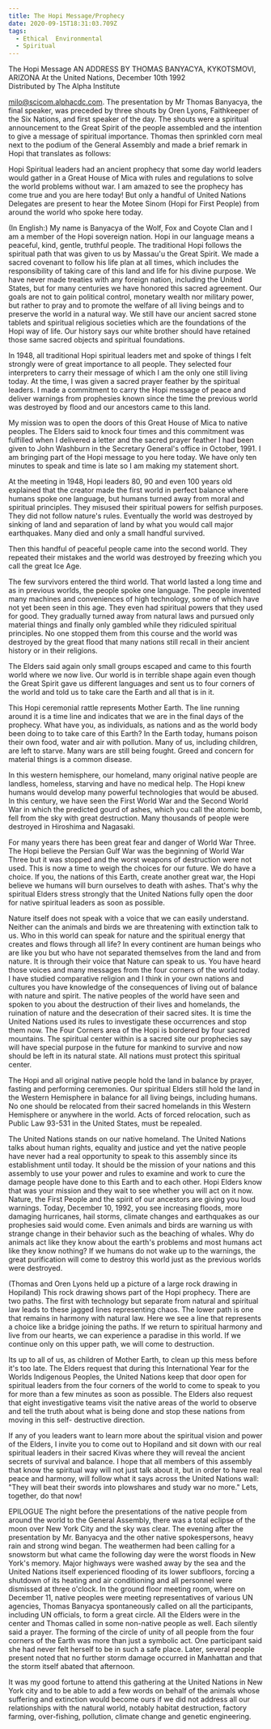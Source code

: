 ```yaml
---
title: The Hopi Message/Prophecy
date: 2020-09-15T18:31:03.709Z
tags:
  - Ethical  Environmental
  - Spiritual
---
```

The Hopi Message
AN ADDRESS BY THOMAS BANYACYA, KYKOTSMOVI, ARIZONA
At the United Nations, December 10th 1992  
Distributed by The Alpha Institute 

milo@scicom.alphacdc.com. 
The presentation by Mr Thomas Banyacya, the final speaker, was preceded by three shouts by Oren Lyons, Faithkeeper of the Six Nations, and first speaker of the day. The shouts were a spiritual announcement to the Great Spirit of the people assembled and the intention to give a message of spiritual importance. 
Thomas then sprinkled corn meal next to the podium of the General Assembly and made a brief remark in Hopi that translates as follows: 

Hopi Spiritual leaders had an ancient prophecy that some day world leaders would gather in a Great House of Mica with rules and regulations to solve the world problems without war. I am amazed to see the prophecy has come true and you are here today! But only a handful of United Nations Delegates are present to hear the Motee Sinom (Hopi for First People) from around the world who spoke here today. 

(In English:) My name is Banyacya of the Wolf, Fox and Coyote Clan and I am a member of the Hopi sovereign nation. Hopi in our language means a peaceful, kind, gentle, truthful people. The traditional Hopi follows the spiritual path that was given to us by Massau'u the Great Spirit. We made a sacred covenant to follow his life plan at all times, which includes the responsibility of taking care of this land and life for his divine purpose. We have never made treaties with any foreign nation, including the United States, but for many centuries we have honored this sacred agreement. Our goals are not to gain political control, monetary wealth nor military power, but rather to pray and to promote the welfare of all living beings and to preserve the world in a natural way. We still have our ancient sacred stone tablets and spiritual religious societies which are the foundations of the Hopi way of life. Our history says our white brother should have retained those same sacred objects and spiritual foundations. 

In 1948, all traditional Hopi spiritual leaders met and spoke of things I felt strongly were of great importance to all people. They selected four interpreters to carry their message of which I am the only one still living today. At the time, I was given a sacred prayer feather by the spiritual leaders. I made a commitment to carry the Hopi message of peace and deliver warnings from prophesies known since the time the previous world was destroyed by flood and our ancestors came to this land. 

My mission was to open the doors of this Great House of Mica to native peoples. The Elders said to knock four times and this commitment was fulfilled when I delivered a letter and the sacred prayer feather I had been given to John Washburn in the Secretary General's office in October, 1991. I am bringing part of the Hopi message to you here today. We have only ten minutes to speak and time is late so I am making my statement short. 

At the meeting in 1948, Hopi leaders 80, 90 and even 100 years old explained that the creator made the first world in perfect balance where humans spoke one language, but humans turned away from moral and spiritual principles. They misused their spiritual powers for selfish purposes. They did not follow nature's rules. Eventually the world was destroyed by sinking of land and separation of land by what you would call major earthquakes. Many died and only a small handful survived. 

Then this handful of peaceful people came into the second world. They repeated their mistakes and the world was destroyed by freezing which you call the great Ice Age. 

The few survivors entered the third world. That world lasted a long time and as in previous worlds, the people spoke one language. The people invented many machines and conveniences of high technology, some of which have not yet been seen in this age. They even had spiritual powers that they used for good. They gradually turned away from natural laws and pursued only material things and finally only gambled while they ridiculed spiritual principles. No one stopped them from this course and the world was destroyed by the great flood that many nations still recall in their ancient history or in their religions. 

The Elders said again only small groups escaped and came to this fourth world where we now live. Our world is in terrible shape again even though the Great Spirit gave us different languages and sent us to four corners of the world and told us to take care the Earth and all that is in it. 

This Hopi ceremonial rattle represents Mother Earth. The line running around it is a time line and indicates that we are in the final days of the prophecy. What have you, as individuals, as nations and as the world body been doing to to take care of this Earth? In the Earth today, humans poison their own food, water and air with pollution. Many of us, including children, are left to starve. Many wars are still being fought. Greed and concern for material things is a common disease. 

In this western hemisphere, our homeland, many original native people are landless, homeless, starving and have no medical help. 
The Hopi knew humans would develop many powerful technologies that would be abused. In this century, we have seen the First World War and the Second World War in which the predicted gourd of ashes, which you call the atomic bomb, fell from the sky with great destruction. Many thousands of people were destroyed in Hiroshima and Nagasaki. 

For many years there has been great fear and danger of World War Three. The Hopi believe the Persian Gulf War was the beginning of World War Three but it was stopped and the worst weapons of destruction were not used. This is now a time to weigh the choices for our future. We do have a choice. If you, the nations of this Earth, create another great war, the Hopi believe we humans will burn ourselves to death with ashes. That's why the spiritual Elders stress strongly that the United Nations fully open the door for native spiritual leaders as soon as possible. 

Nature itself does not speak with a voice that we can easily understand. Neither can the animals and birds we are threatening with extinction talk to us. Who in this world can speak for nature and the spiritual energy that creates and flows through all life? In every continent are human beings who are like you but who have not separated themselves from the land and from nature. It is through their voice that Nature can speak to us. You have heard those voices and many messages from the four corners of the world today. I have studied comparative religion and I think in your own nations and cultures you have knowledge of the consequences of living out of balance with nature and spirit. The native peoples of the world have seen and spoken to you about the destruction of their lives and homelands, the ruination of nature and the desecration of their sacred sites. It is time the United Nations used its rules to investigate these occurrences and stop them now. 
The Four Corners area of the Hopi is bordered by four sacred mountains. The spiritual center within is a sacred site our prophecies say will have special purpose in the future for mankind to survive and now should be left in its natural state. All nations must protect this spiritual center.
 
The Hopi and all original native people hold the land in balance by prayer, fasting and performing ceremonies. Our spiritual Elders still hold the land in the Western Hemisphere in balance for all living beings, including humans. No one should be relocated from their sacred homelands in this Western Hemisphere or anywhere in the world. Acts of forced relocation, such as Public Law 93-531 in the United States, must be repealed.
 
The United Nations stands on our native homeland. The United Nations talks about human rights, equality and justice and yet the native people have never had a real opportunity to speak to this assembly since its establishment until today. It should be the mission of your nations and this assembly to use your power and rules to examine and work to cure the damage people have done to this Earth and to each other. Hopi Elders know that was your mission and they wait to see whether you will act on it now. 
Nature, the First People and the spirit of our ancestors are giving you loud warnings. Today, December 10, 1992, you see increasing floods, more damaging hurricanes, hail storms, climate changes and earthquakes as our prophesies said would come. Even animals and birds are warning us with strange change in their behavior such as the beaching of whales. Why do animals act like they know about the earth's problems and most humans act like they know nothing? If we humans do not wake up to the warnings, the great purification will come to destroy this world just as the previous worlds were destroyed. 

(Thomas and Oren Lyons held up a picture of a large rock drawing in Hopiland) 
This rock drawing shows part of the Hopi prophecy. There are two paths. The first with technology but separate from natural and spiritual law leads to these jagged lines representing chaos. The lower path is one that remains in harmony with natural law. Here we see a line that represents a choice like a bridge joining the paths. If we return to spiritual harmony and live from our hearts, we can experience a paradise in this world. If we continue only on this upper path, we will come to destruction. 
  
Its up to all of us, as children of Mother Earth, to clean up this mess before it's too late. 
The Elders request that during this International Year for the Worlds Indigenous Peoples, the United Nations keep that door open for spiritual leaders from the four corners of the world to come to speak to you for more than a few minutes as soon as possible. The Elders also request that eight investigative teams visit the native areas of the world to observe and tell the truth about what is being done and stop these nations from moving in this self- destructive direction. 

If any of you leaders want to learn more about the spiritual vision and power of the Elders, I invite you to come out to Hopiland and sit down with our real spiritual leaders in their sacred Kivas where they will reveal the ancient secrets of survival and balance. 
I hope that all members of this assembly that know the spiritual way will not just talk about it, but in order to have real peace and harmony, will follow what it says across the United Nations wall: "They will beat their swords into plowshares and study war no more." Lets, together, do that now! 
 
  EPILOGUE
The night before the presentations of the native people from around the world to the General Assembly, there was a total eclipse of the moon over New York City and the sky was clear. The evening after the presentation by Mr. Banyacya and the other native spokespersons, heavy rain and strong wind began. The weathermen had been calling for a snowstorm but what came the following day were the worst floods in New York's memory. Major highways were washed away by the sea and the United Nations itself experienced flooding of its lower subfloors, forcing a shutdown of its heating and air conditioning and all personnel were dismissed at three o'clock. 
In the ground floor meeting room, where on December 11, native peoples were meeting representatives of various UN agencies, Thomas Banyacya spontaneously called on all the participants, including UN officials, to form a great circle. All the Elders were in the center and Thomas called in some non-native people as well. Each silently said a prayer. The forming of the circle of unity of all people from the four corners of the Earth was more than just a symbolic act. One participant said she had never felt herself to be in such a safe place. Later, several people present noted that no further storm damage occurred in Manhattan and that the storm itself abated that afternoon. 

It was my good fortune to attend this gathering at the United Nations in New York city and to be able to add a few words on behalf of the animals whose suffering and extinction would become ours if we did not address all our relationships with the natural world, notably habitat destruction, factory farming, over-fishing, pollution, climate change and genetic engineering.
 
